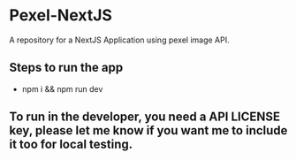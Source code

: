 # Pexel-NextJS
A repository for a NextJS Application using pexel image API. 

## Steps to run the app
- npm i && npm run dev

## To run in the developer, you need a API LICENSE key, please let me know if you want me to include it too for local testing.
